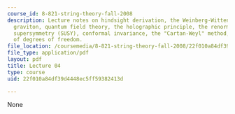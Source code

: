 ```yaml
---
course_id: 8-821-string-theory-fall-2008
description: Lecture notes on hindsight derivation, the Weinberg-Witten theorem, the
  graviton, quantum field theory, the holographic principle, the renormalization group,
  supersymmetry (SUSY), conformal invariance, the "Cartan-Weyl" method, and counting
  of degrees of freedom.
file_location: /coursemedia/8-821-string-theory-fall-2008/22f010a84df39d4448ec5ff59382413d_lecture04.pdf
file_type: application/pdf
layout: pdf
title: Lecture 04
type: course
uid: 22f010a84df39d4448ec5ff59382413d

---
```

None